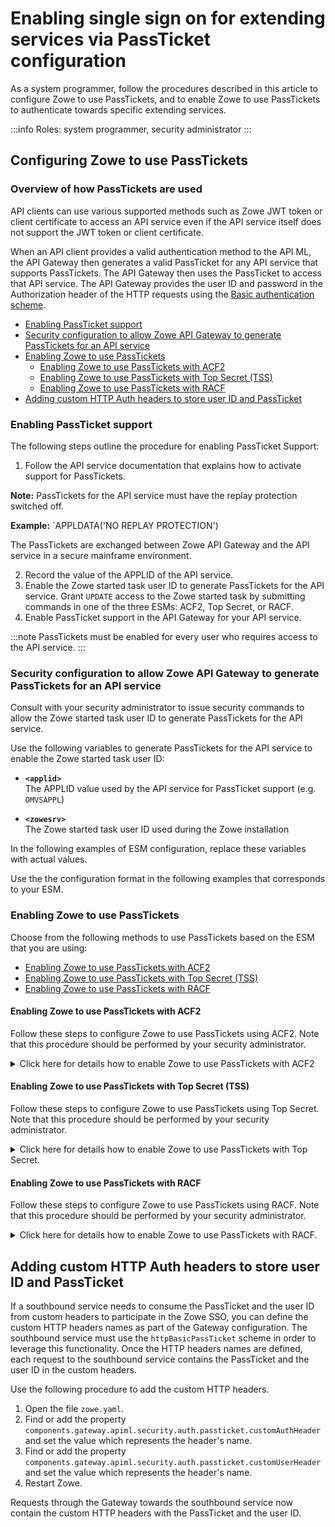 # Enabling single sign on for extending services via PassTicket configuration

As a system programmer, follow the procedures described in this article to configure Zowe to use PassTickets, and to enable Zowe to use PassTickets to authenticate towards specific extending services.

:::info Roles: system programmer, security administrator
:::

## Configuring Zowe to use PassTickets

### Overview of how PassTickets are used
API clients can use various supported methods such as Zowe JWT token or client certificate to access an API service even if the API service itself does not support the JWT token or client certificate.

When an API client provides a valid authentication method to the API ML, the API Gateway then generates a valid PassTicket for any API service that supports PassTickets.
The API Gateway then uses the PassTicket to access that API service.
The API Gateway provides the user ID and password in the Authorization header of the HTTP requests using the
[Basic authentication scheme](https://developer.mozilla.org/en-US/docs/Web/HTTP/Authentication#Basic_authentication_scheme).

- [Enabling PassTicket support](#enabling-passticket-support)
- [Security configuration to allow Zowe API Gateway to generate PassTickets for an API service](#security-configuration-to-allow-zowe-api-gateway-to-generate-passtickets-for-an-api-service)
- [Enabling Zowe to use PassTickets](#enabling-zowe-to-use-passtickets)
  - [Enabling Zowe to use PassTickets with ACF2](#enabling-zowe-to-use-passtickets-with-acf2)
  - [Enabling Zowe to use PassTickets with Top Secret (TSS)](#enabling-zowe-to-use-passtickets-with-top-secret-tss)
  - [Enabling Zowe to use PassTickets with RACF](#enabling-zowe-to-use-passtickets-with-racf)
- [Adding custom HTTP Auth headers to store user ID and PassTicket](#adding-custom-http-auth-headers-to-store-user-id-and-passticket)

### Enabling PassTicket support

The following steps outline the procedure for enabling PassTicket Support:

1. Follow the API service documentation that explains how to activate support for PassTickets.

  **Note:** PassTickets for the API service must have the replay protection switched off. 
  
  **Example:** `APPLDATA('NO REPLAY PROTECTION')

  The PassTickets are exchanged between Zowe API Gateway and the API service in a secure mainframe environment.

2. Record the value of the APPLID of the API service.
3. Enable the Zowe started task user ID to generate PassTickets for the API service. Grant `UPDATE` access to the Zowe started task by submitting commands in one of the three ESMs: ACF2, Top Secret, or RACF.
4. Enable PassTicket support in the API Gateway for your API service.

:::note
PassTickets must be enabled for every user who requires access to the API service.
:::

### Security configuration to allow Zowe API Gateway to generate PassTickets for an API service

Consult with your security administrator to issue security commands to allow the Zowe started task user ID to generate PassTickets for the API service.

Use the following variables to generate PassTickets for the API service to enable the Zowe started task user ID:

- **`<applid>`**  
The APPLID value used by the API service for PassTicket support (e.g. `OMVSAPPL`)

- **`<zowesrv>`**  
The Zowe started task user ID used during the Zowe installation

In the following examples of ESM configuration, replace these variables with actual values.

Use the the configuration format in the following examples that corresponds to your ESM.

### Enabling Zowe to use PassTickets

Choose from the following methods to use PassTickets based on the ESM that you are using:
* [Enabling Zowe to use PassTickets with ACF2](#enabling-zowe-to-use-passtickets-with-acf2)
* [Enabling Zowe to use PassTickets with Top Secret (TSS)](#enabling-zowe-to-use-passtickets-with-top-secret-tss)
* [Enabling Zowe to use PassTickets with RACF](#enabling-zowe-to-use-passtickets-with-racf)

#### Enabling Zowe to use PassTickets with ACF2

Follow these steps to configure Zowe to use PassTickets using ACF2. Note that this procedure should be performed by your security administrator.

<details>
<summary> Click here for details how to enable Zowe to use PassTickets with ACF2</summary>  

1.	Define the application session key by entering the following commands, if it has not already been set up:
```
SET PROFILE(PTKTDATA) DIV(SSIGNON)
INSERT applid SSKEY(0123456789ABCDEF) MULT-USE
F ACF2,REBUILD(PTK),CLASS(P)
```

* **MULT-USE**  
This setting lets you reuse the same PassTicket multiple times.

* **SSKEY**  
This setting defines an encryption key for the application in the format of 16 random hexadecimal digits that are different from the values shown in the example.

:::note
This example demonstrates a complete key SESSKEY value of 16 hexadecimal digits (creating an 8-byte or 64-bit key). Each application key must be the same on all systems in the configuration and the values must be kept secret and secured.
:::

2.	Permit the Zowe started task user ID to generate and evaluate PassTickets on behalf of Zowe users:
```
SET RESOURCE(PTK)
RECKEY IRRPTAUTH ADD(applid.- UID(uid-of-zowe_stc_userid) 
SERVICE(UPDATE,READ) ALLOW)
F ACF2,REBUILD(PTK)
```

3.	Allow individual users to access Zowe:
```
SET RESOURCE(SAF)
RECKEY applid ADD(UID(uid-csm_userid) SERVICE(READ) ALLOW)
F ACF2,REBUILD(SAF)
```

PassTickets are configured on the Zowe server side.


Grant the Zowe started task user ID permission to generate PassTickets for users of that API service. The following code is an example of security commands that need to be issued.

**Example:**
```
ACF
SET RESOURCE(PTK)
RECKEY IRRPTAUTH ADD(<applid>.- UID(<zowesrv>) SERVICE(UPDATE,READ) ALLOW)
F ACF2,REBUILD(PTK),CLASS(P)
END
```
</details>


#### Enabling Zowe to use PassTickets with Top Secret (TSS)

Follow these steps to configure Zowe to use PassTickets using Top Secret. Note that this procedure should be performed by your security administrator.

<details>
<summary> Click here for details how to enable Zowe to use PassTickets with Top Secret.</summary>

Before you begin this procedure, verify that the `PTKTDATA` class and ownership for the PassTicket resource (`IRRPTAUT`) have not already been defined.

1.	Update the resource descriptor table (RDT) to define the `PTKTDATA` class by entering the following commands:

If PTKTDATA is not a predefined class:
```
TSS ADDTO(RDT) RESCLASS(PTKTDATA) RESCODE(n) ACLST(ALL,READ,UPDATE) MAXLEN(37) 
```
The PTKTDATA resource is added to the RDT.

:::note
Include `RESCODE(n)` in the range of 101 to 13F to make `PTKTDATA` a prefixed resource class.
:::

2.	Assign ownership for the PassTicket resource (`IRRPTAUT`) by entering the following commands:
```
TSS ADDTO(department) PTKTDATA(IRRPTAUT) 
```
IRRPTAUT is owned.
3.	Define the application session key by entering the following commands:
```
TSS ADDTO(NDT) PSTKAPPL(applid) SESSKEY(0123456789ABCDEF) SIGNMULTI 
```
This example demonstrates a complete key `SESSKEY` value of 16 hexadecimal digits (creating an 8-byte or 64-bit key). Use the same application key on all systems in the configuration and keep these values secured.

4.	Permit access to the PassTicket resource defined in the previous step for the Zowe Server. Execute the following command:
```
TSS PERMIT(stc-userid) PTKTDATA(IRRPTAUTH.applid) ACCESS(UPDATE)
```
The parameter stc-userid refers to the ACID that you created when you created 
zowe Server  started task User IDs. The parameter is `ZWESVUSR` by default.

5. Grant the Zowe started task user ID permission to generate PassTickets for users of that API service.

**Example:**
```
TSS PERMIT(<zowesrv>) PTKTDATA(IRRPTAUTH.<applid>.) ACCESS(READ,UPDATE)
TSS REFRESH
```
</details>


#### Enabling Zowe to use PassTickets with RACF

Follow these steps to configure Zowe to use PassTickets using RACF. Note that this procedure should be performed by your security administrator.

<details>
<summary> Click here for details how to enable Zowe to use PassTickets with RACF.</summary>

If the `PTKTDATA` class is defined, verify that it is defined as a generic class before creating the profiles. 
 
1. Define `APPLID SYSVAPPL` that can be used:
```
 RDEFINE APPL applid UACC(NONE)
 PERMIT applid  CL(APPL) ACCESS(READ) ID(userid)
 SETROPTS RACLIST(APPL) REFRESH
 ```
2. Activate the PassTicket class by entering the following commands:
```
SETROPTS CLASSACT(PTKTDATA)
SETROPTS RACLIST(PTKTDATA)
```
3. Define profiles for the applications in the `PTKTDATA` class for the application and specify the session key:
```
RDEFINE PTKTDATA applid UACC(NONE) APPLDATA('NO REPLAY PROTECTION') -
SSIGNON(KEYMASKED(0123456789ABCDEF)
```
After you create the `PTKTDATA` class, you can change it with the `RALTER` command which is similar in syntax to `RDEFINE`.

4.	Allow the application ID (applid) to use PassTickets:
```
PERMIT IRRPTAUTH.applid.* CLASS(PTKTDATA) ACCESS(UPDATE) ID(userid)
```

* **userid**
Specifies the value of the  ZOWE Server  started task.

5.	Refresh the RACF PTKTDATA definition with the new profile:
```
SETROPTS RACLIST(PTKTDATA) REFRESH
```

To enable PassTicket creation for API service users, define the profile `IRRPTAUTH.<applid>.*` in the `PTKTDATA` class and set the universal access authority to **NONE**.
Grant the Zowe started task user ID permission to generate PassTickets for users of that API service.

**Example:**
```
RDEFINE PTKTDATA IRRPTAUTH.<applid>.* UACC(NONE)
PERMIT IRRPTAUTH.<applid>.* CL(PTKTDATA) ID(<zowesrv>) ACCESS(UPDATE)
SETROPTS RACLIST(PTKTDATA) REFRESH
```
</details>

## Adding custom HTTP Auth headers to store user ID and PassTicket

If a southbound service needs to consume the PassTicket and the user ID from custom headers to participate in the Zowe SSO, you can define the custom HTTP headers names as part of the Gateway configuration.
The southbound service must use the `httpBasicPassTicket` scheme in order to leverage this functionality. Once the HTTP headers names are defined, each request to the southbound service contains the PassTicket and the user ID in the custom headers.

Use the following procedure to add the custom HTTP headers.

1. Open the file `zowe.yaml`.
2. Find or add the property `components.gateway.apiml.security.auth.passticket.customAuthHeader` and set the value which represents the header's name.
3. Find or add the property `components.gateway.apiml.security.auth.passticket.customUserHeader` and set the value which represents the header's name.
4. Restart Zowe.

Requests through the Gateway towards the southbound service now contain the custom HTTP headers with the PassTicket and the user ID.